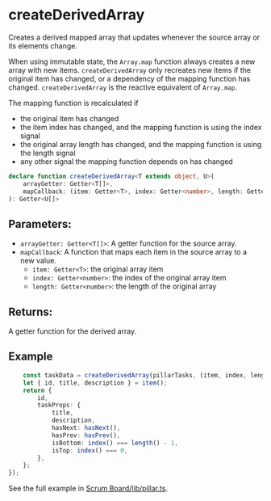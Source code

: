 # createDerivedArray

Creates a derived mapped array that updates whenever the source array or its elements change.

When using immutable state, the `Array.map` function always creates a new array with new items. 
`createDerivedArray` only recreates new items if the original item has changed, or a dependency of the mapping function
has changed. `createDerivedArray` is the reactive equivalent of `Array.map`.

The mapping function is recalculated if

* the original item has changed
* the item index has changed, and the mapping function is using the index signal
* the original array length has changed, and the mapping function is using the length signal
* any other signal the mapping function depends on has changed

```typescript
declare function createDerivedArray<T extends object, U>(
    arrayGetter: Getter<T[]>,
    mapCallback: (item: Getter<T>, index: Getter<number>, length: Getter<number>) => U,
): Getter<U[]>
```

## Parameters:

* `arrayGetter: Getter<T[]>`: A getter function for the source array.
* `mapCallback`: A function that maps each item in the source array to a new value.
  * `item: Getter<T>`: the original array item
  * `index: Getter<number>`: the index of the original array item
  * `length: Getter<number>`: the length of the original array

## Returns: 

A getter function for the derived array.

## Example

```typescript
    const taskData = createDerivedArray(pillarTasks, (item, index, length) => {
    let { id, title, description } = item();
    return {
        id,
        taskProps: {
            title,
            description,
            hasNext: hasNext(),
            hasPrev: hasPrev(),
            isBottom: index() === length() - 1,
            isTop: index() === 0,
        },
    };
});
```
See the full example in [Scrum Board/lib/pillar.ts](../../../../examples/jay/scrum-board/lib/pillar.ts).